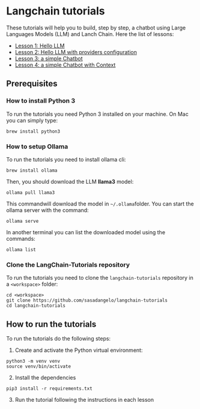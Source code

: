 # Langchain tutorials

These tutorials will help you to build, step by step, a chatbot using Large Languages Models (LLM) and Lanch Chain. Here the list of lessons:

* [Lesson 1: Hello LLM](lesson-1/README.md)
* [Lesson 2: Hello LLM with providers configuration](lesson-2/README.md)
* [Lesson 3: a simple Chatbot](lesson-3/README.md)
* [Lesson 4: a simple Chatbot with Context](lesson-4/README.md)

## Prerequisites

### How to install Python 3

To run the tutorials you need Python 3 installed on your machine. On Mac you can simply type:

```
brew install python3
```

### How to setup Ollama

To run the tutorials you need to install ollama cli:
```
brew install ollama
```

Then, you should download the LLM **llama3** model:
```
ollama pull llama3
```

This commandwill download the model in `~/.ollama`folder. You can start the ollama server with the command:
```
ollama serve
```

In another terminal you can list the downloaded model using the commands:
```
ollama list
```

### Clone the LangChain-Tutorials repository

To run the tutorials you need to clone the `langchain-tutorials` repository in a `<workspace>` folder:
```
cd <workspace>
git clone https://github.com/sasadangelo/langchain-tutorials
cd langchain-tutorials
```

## How to run the tutorials

To run the tutorials do the following steps:

1. Create and activate the Python virtual environment:
```
python3 -m venv venv
source venv/bin/activate
```

2. Install the dependencies
```
pip3 install -r requirements.txt
```

3. Run the tutorial following the instructions in each lesson
